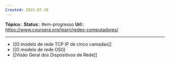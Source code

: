 ```yaml
---
Created: 2023-07-30
---
```

**Tópico**:: 
**Status**::  #em-progresso 
**Url**::  https://www.coursera.org/learn/redes-computadores/

--- 

- [[O modelo de rede TCP IP de cinco camadas]]
- [[O modelo de rede OSI]]
- [[Visão Geral dos Dispositivos de Rede]]

